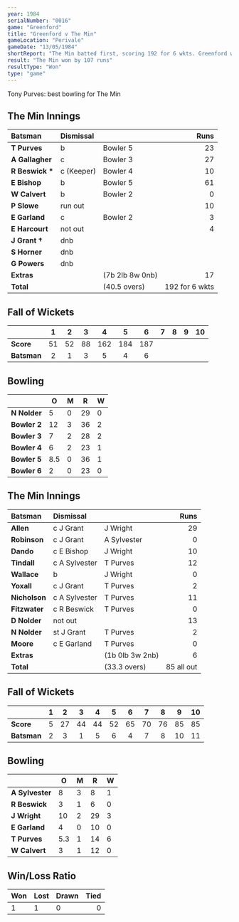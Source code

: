 ```yaml
---
year: 1984
serialNumber: "0016"
game: "Greenford"
title: "Greenford v The Min"
gameLocation: "Perivale"
gameDate: "13/05/1984"
shortReport: "The Min batted first, scoring 192 for 6 wkts. Greenford were dismissed for 85."
result: "The Min won by 107 runs"
resultType: "Won"
type: "game"
---
```


Tony Purves: best bowling for The Min 

## The Min Innings

| Batsman | Dismissal |  | Runs |
|:---|:---|---|---:|
| **T Purves** | b | Bowler 5 | 23 | 
| **A Gallagher** | c | Bowler 3 | 27 | 
| **R Beswick &#42;** | c (Keeper) | Bowler 4 | 10 | 
| **E Bishop** | b | Bowler 5 | 61 | 
| **W Calvert** | b | Bowler 2 | 0 | 
| **P Slowe** | run out | | 10 | 
| **E Garland** | c | Bowler 2 | 3 | 
| **E Harcourt** | not out |  | 4 | 
| **J Grant &#8224;** | dnb | | | 
| **S Horner** | dnb |  | | 
| **G Powers** | dnb | |  | 
| **Extras** | | (7b 2lb 8w 0nb) | 17 | 
| **Total** | | (40.5 overs) | 192 for 6 wkts | 

## Fall of Wickets

| | 1 | 2 | 3 | 4 | 5 | 6 | 7 | 8 | 9 | 10 |
|---|:---:|:---:|:---:|:---:|:---:|:---:|:---:|:---:|:---:|:---:|
| **Score** | 51 | 52 | 88 | 162 | 184 | 187 | | | | | 
| **Batsman** | 2 | 1 | 3 | 5 | 4 | 6 | | | | | 


## Bowling

| | O | M | R | W |
|---|---|---|---|---|
| **N Nolder** | 5 | 0 | 29 | 0 | 
| **Bowler 2** | 12 | 3 | 36 | 2 | 
| **Bowler 3** | 7 | 2 | 28 | 2 | 
| **Bowler 4** | 6 | 2 | 23 | 1 | 
| **Bowler 5** | 8.5 | 0 | 36 | 1 | 
| **Bowler 6** | 2 | 0 | 23 | 0 | 

## The Min Innings

| Batsman | Dismissal |  | Runs |
|:---|:---|---|---:|
| **Allen** | c J Grant | J Wright | 29 | 
| **Robinson** | c J Grant | A Sylvester | 0 | 
| **Dando** | c E Bishop | J Wright | 10 | 
| **Tindall** | c A Sylvester | T Purves | 12 | 
| **Wallace** | b | J Wright | 0 | 
| **Yoxall** | c J Grant | T Purves | 2 | 
| **Nicholson** | c A Sylvester | T Purves | 11 | 
| **Fitzwater** | c R Beswick | T Purves | 0 | 
| **D Nolder** | not out | | 13 | 
| **N Nolder** | st J Grant | T Purves | 2 | 
| **Moore** | c E Garland | T Purves | 0 | 
| **Extras** | | (1b 0lb 3w 2nb) | 6 | 
| **Total** | | (33.3 overs) | 85 all out | 

## Fall of Wickets

| | 1 | 2 | 3 | 4 | 5 | 6 | 7 | 8 | 9 | 10 |
|---|:---:|:---:|:---:|:---:|:---:|:---:|:---:|:---:|:---:|:---:|
| **Score** | 5 | 27 | 44 | 44 | 52 | 65 | 70 | 76 | 85 | 85 | 
| **Batsman** | 2 | 3 | 1 | 5 | 6 | 4 | 7 | 8 | 10 | 11 | 


## Bowling

| | O | M | R | W |
|---|---|---|---|---|
| **A Sylvester** | 8 | 3 | 8 | 1 | 
| **R Beswick** | 3 | 1 | 6 | 0 | 
| **J Wright** | 10 | 2 | 29 | 3 | 
| **E Garland** | 4 | 0 | 10 | 0 | 
| **T Purves** | 5.3 | 1 | 14 | 6 | 
| **W Calvert** | 3 | 1 | 12 | 0 | 

## Win/Loss Ratio

| Won | Lost | Drawn | Tied |
|:---|:---|:---|---:|
| 1 | 1 | 0 | 0 |